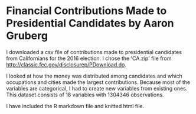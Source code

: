 # Financial Contributions Made to Presidential Candidates by Aaron Gruberg

I downloaded a csv file of contributions made to presidential candidates from 
Californians for the 2016 election.  I chose the 'CA.zip' file from http://classic.fec.gov/disclosurep/PDownload.do.  

I looked at how the money was distributed among candidates and which occupations and cities made the largest 
contributions.  Because most of the variables are categorical, I had to create
new variables from existing ones.  This dataset consists of 18 variables with 
1304346 observations. 

I have included the R markdown file and knitted html file.

